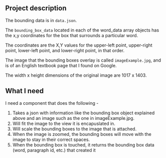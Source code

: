 ## Project description

The bounding data is in `data.json`.

The `bounding_box_data` located in each of the word_data array objects has the x,y coordinates for the box that surrounds a particular word.

The coordinates are the X,Y values for the upper-left point, upper-right point, lower-left point, and lower-right point, in that order.

The image that the bounding boxes overlay is called `imageExample.jpg`, and is of an English textbook page that I found on Google.

The width x height dimensions of the original image are 1017 x 1403.

## What I need

I need a component that does the following - 

1) Takes a json with information like the bounding box object explained above and an image such as the one in imageExample.jpg.
2) Will fit the image to the view it is encapuslated in.
3) Will scale the bounding boxes to the image that is attached.
4) When the image is zoomed, the bounding boxes will move with the image to stay in their correct spaces.
5) When the bounding box is touched, it returns the bounding box data (word, paragraph id, etc.) that created it